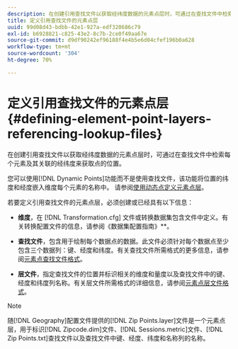 ```yaml
---
description: 在创建引用查找文件以获取经纬度数据的元素点层时，可通过在查找文件中检索每个元素及其关联的经纬度来获取点的位置。
title: 定义引用查找文件的元素点层
uuid: 99d08d43-bdbb-42e1-927a-edf320686c79
exl-id: b6928821-c825-43e2-8c7b-2ce0f49aa67e
source-git-commit: d9df90242ef96188f4e4b5e6d04cfef196b0a628
workflow-type: tm+mt
source-wordcount: '304'
ht-degree: 70%

---
```


# 定义引用查找文件的元素点层{#defining-element-point-layers-referencing-lookup-files}

在创建引用查找文件以获取经纬度数据的元素点层时，可通过在查找文件中检索每个元素及其关联的经纬度来获取点的位置。

您可以使用[!DNL Dynamic Points]功能而不是使用查找文件，该功能将位置的纬度和经度嵌入维度每个元素的名称中。 请参阅[使用动态点定义元素点层](../../../../../home/c-geo-oview/c-wk-img-lyrs/c-elmt-pt-lyrs/c-elmt-pt-lyrs-ref-lkp-files/c-elmt-pt-lyr-file-frmt/c-dyn-pts.md#concept-77ae65bedc3f465489bc135ae7e3c2f3)。

若要定义引用查找文件的元素点层，必须创建或已经具有以下信息：

* **维度**，在 [!DNL Transformation.cfg] 文件或转换数据集包含文件中定义。有关转换配置文件的信息，请参阅《数据集配置指南》**。

* **查找文件**，包含用于绘制每个数据点的数据。此文件必须针对每个数据点至少包含三个数据列：键、经度和纬度。有关查找文件所需格式的更多信息，请参阅[元素点查找文件格式](../../../../../home/c-geo-oview/c-wk-img-lyrs/c-elmt-pt-lyrs/c-elmt-pt-lyrs-ref-lkp-files/c-elmt-pt-lkp-file-frmt.md#concept-c059121019ea4dbcb1c17129567f4121)。

* **层文件**，指定查找文件的位置并标识相关的维度和量度以及查找文件中的键、经度和纬度列名称。有关层文件所需格式的详细信息，请参阅[元素点层文件格式](../../../../../home/c-geo-oview/c-wk-img-lyrs/c-elmt-pt-lyrs/c-elmt-pt-lyrs-ref-lkp-files/c-elmt-pt-lyr-file-frmt/c-elmt-pt-lyr-file-frmt.md#concept-678a95cb69644105a7af1b86ad5a5981)。

>[!NOTE]
>
>随[!DNL Geography]配置文件提供的[!DNL Zip Points.layer]文件是一个元素点层，用于标识[!DNL Zipcode.dim]文件、[!DNL Sessions.metric]文件、[!DNL Zip Points.txt]查找文件以及查找文件中键、经度、纬度和名称列的名称。
